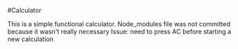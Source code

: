 #Calculator

This is a simple functional calculator. 
Node_modules file was not committed because it wasn't really necessary
Issue: need to press AC before starting a new calculation

